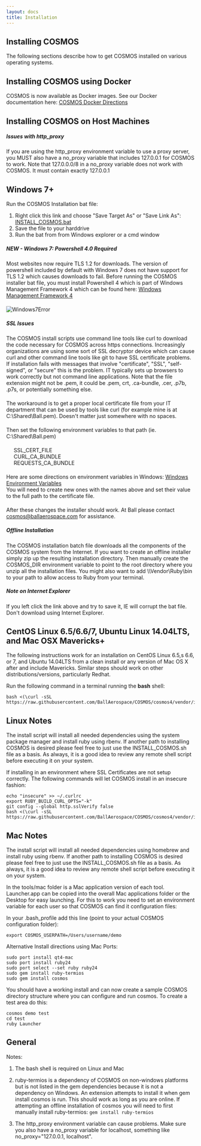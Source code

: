 ```yaml
---
layout: docs
title: Installation
---
```


## Installing COSMOS

The following sections describe how to get COSMOS installed on various operating systems.

## Installing COSMOS using Docker

COSMOS is now available as Docker images. See our Docker documentation here:
[COSMOS Docker Directions](https://github.com/BallAerospace/cosmos-docker)

## Installing COSMOS on Host Machines

<div class="note warning">
  <h5>Issues with http_proxy</h5>
  <p style="margin-bottom:20px;">If you are using the http_proxy environment variable to use a proxy server, you MUST also have a no_proxy variable that includes 127.0.0.1 for COSMOS to work.  Note that 127.0.0.0/8 in a no_proxy variable does not work with COSMOS.  It must contain exactly 127.0.0.1</p>
</div>

## Windows 7+

Run the COSMOS Installation bat file:

1. Right click this link and choose "Save Target As" or "Save Link As": [INSTALL_COSMOS.bat](https://raw.githubusercontent.com/BallAerospace/COSMOS/cosmos4/vendor/installers/windows/INSTALL_COSMOS.bat)
2. Save the file to your harddrive
3. Run the bat from from Windows explorer or a cmd window

<div class="note warning">
  <h5>NEW - Windows 7: Powershell 4.0 Required</h5>
  <p style="margin-bottom:20px;">Most websites now require TLS 1.2 for downloads.  The version of powershell included by default with Windows 7 does not have support for TLS 1.2 which causes downloads to fail.  Before running the COSMOS installer bat file, you must install Powershell 4 which is part of Windows Management Framework 4 which can be found here:  <a href="https://www.microsoft.com/en-us/download/details.aspx?id=40855">Windows Management Framework 4</a></p>
  <p><img src="{{site.baseurl}}/img/windows7error.png" alt="Windows7Error"></p>
</div>

<div class="note warning">
  <h5>SSL Issues</h5>
  <p style="margin-bottom:20px;">The COSMOS install scripts use command line tools like curl to download the code necessary for COSMOS across https connections.  Increasingly organizations are using some sort of SSL decryptor device which can cause curl and other command line tools like git to have SSL certificate problems.  If installation fails with messages that involve "certificate", "SSL", "self-signed", or "secure" this is the problem.  IT typically sets up browsers to work correctly but not command line applications. Note that the file extension might not be .pem, it could be .pem, crt, .ca-bundle, .cer, .p7b, .p7s, or  potentially something else.</p>
  <p style="margin-bottom:20px;">The workaround is to get a proper local certificate file from your IT department that can be used by tools like curl (for example mine is at C:\Shared\Ball.pem).   Doesn't matter just somewhere with no spaces.</p>
  <p style="margin-bottom:20px;">Then set the following environment variables to that path (ie. C:\Shared\Ball.pem)</p>

<p style="margin-left:20px;margin-bottom:20px;">
SSL_CERT_FILE<br/>
CURL_CA_BUNDLE<br/>
REQUESTS_CA_BUNDLE<br/>
</p>

<p style="margin-bottom:20px;">
Here are some directions on environment variables in Windows:
<a href="https://www.computerhope.com/issues/ch000549.htm">Windows Environment Variables</a><br/>
You will need to create new ones with the names above and set their value to the full path to the certificate file.
</p>
<p style="margin-bottom:20px;">After these changes the installer should work. At Ball please contact <a href="mailto:cosmos@ballaerospace.com">cosmos@ballaerospace.com</a> for assistance.</p>
</div>

<div class="note info">
  <h5>Offline Installation</h5>
  <p>The COSMOS installation batch file downloads all the components of the COSMOS system from the Internet. If you want to create an offline installer simply zip up the resulting installation directory. Then manually create the COSMOS_DIR environment variable to point to the root directory where you unzip all the installation files. You might also want to add \<COSMOS\>\Vendor\Ruby\bin to your path to allow access to Ruby from your terminal.</p>
</div>

<div class="note warning">
  <h5>Note on Internet Explorer</h5>
  <p>If you left click the link above and try to save it, IE will corrupt the bat file. Don't download using Internet Explorer.</p>
</div>

## CentOS Linux 6.5/6.6/7, Ubuntu Linux 14.04LTS, and Mac OSX Mavericks+

The following instructions work for an installation on CentOS Linux 6.5,s 6.6, or 7, and Ubuntu 14.04LTS from a clean install or any version of Mac OS X after and include Mavericks. Similar steps should work on other distributions/versions, particularly Redhat.

Run the following command in a terminal running the **bash** shell:

```
bash <(\curl -sSL https://raw.githubusercontent.com/BallAerospace/COSMOS/cosmos4/vendor/installers/linux_mac/INSTALL_COSMOS.sh)
```

## Linux Notes

The install script will install all needed dependencies using the system package manager and install ruby using rbenv. If another path to installing COSMOS is desired please feel free to just use the INSTALL_COSMOS.sh file as a basis. As always, it is a good idea to review any remote shell script before executing it on your system.

If installing in an environment where SSL Certificates are not setup correctly. The following commands will let COSMOS install in an insecure fashion:

```
echo "insecure" >> ~/.curlrc
export RUBY_BUILD_CURL_OPTS="-k"
git config --global http.sslVerify false
bash <(\curl -sSL https://raw.githubusercontent.com/BallAerospace/COSMOS/cosmos4/vendor/installers/linux_mac/INSTALL_COSMOS.sh)
```

## Mac Notes

The install script will install all needed dependencies using homebrew and install ruby using rbenv. If another path to installing COSMOS is desired please feel free to just use the INSTALL_COSMOS.sh file as a basis. As always, it is a good idea to review any remote shell script before executing it on your system.

In the tools/mac folder is a Mac application version of each tool. Launcher.app can be copied into the overall Mac applications folder or the Desktop for easy launching. For this to work you need to set an environment variable for each user so that COSMOS can find it configuration files:

In your .bash_profile add this line (point to your actual COSMOS configuration folder):

```
export COSMOS_USERPATH=/Users/username/demo
```

Alternative Install directions using Mac Ports:

```
sudo port install qt4-mac
sudo port install ruby24
sudo port select --set ruby ruby24
sudo gem install ruby-termios
sudo gem install cosmos
```

You should have a working install and can now create
a sample COSMOS directory structure where you can
configure and run cosmos. To create a test area do
this:

```
cosmos demo test
cd test
ruby Launcher
```

## General

Notes:

1. The bash shell is required on Linux and Mac

1. ruby-termios is a dependency of COSMOS on non-windows platforms but is not listed in the gem dependencies because it is not a dependency on Windows. An extension attempts to install it when gem install cosmos is run. This should work as long as you are online. If attempting an offline installation of cosmos you will need to first manually install ruby-termios: `gem install ruby-termios`

1. The http_proxy environment variable can cause problems. Make sure you also have a no_proxy variable for localhost, something like no_proxy="127.0.0.1, localhost".
